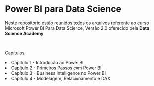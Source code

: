 # Power BI para Data Science
<p>Neste repositório estão reunidos todos os arquivos referente ao curso Microsoft Power BI Para Data Science, Versão 2.0 oferecido pela <b>Data Science Academy</b><p><br>
<p>Capítulos</p>
<li> Capítulo 1 - Introdução ao Power BI</li>
<li> Capítulo 2 - Primeiros Passos com Power BI</li>
<li> Capítulo 3 - Business Intelligence no Power BI</li>
<li> Capítulo 4 - Modelagem, Relacionamento e DAX </li>
